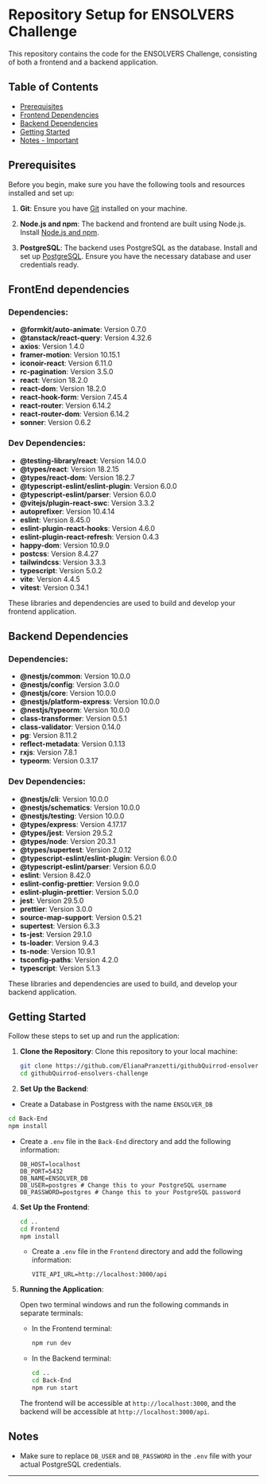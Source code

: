 # Repository Setup for ENSOLVERS Challenge

This repository contains the code for the ENSOLVERS Challenge, consisting of both a frontend and a backend application.

## Table of Contents
- [Prerequisites](#prerequisites)
- [Frontend Dependencies](#frontend-dependencies)
- [Backend Dependencies](#backend-dependencies)
- [Getting Started](#getting-started)
- [Notes - Important](#notes)

## Prerequisites

Before you begin, make sure you have the following tools and resources installed and set up:

1. **Git**: Ensure you have [Git](https://git-scm.com/) installed on your machine.

2. **Node.js and npm**: The backend and frontend are built using Node.js. Install [Node.js and npm](https://nodejs.org/).

3. **PostgreSQL**: The backend uses PostgreSQL as the database. Install and set up [PostgreSQL](https://www.postgresql.org/). Ensure you have the necessary database and user credentials ready.

## FrontEnd dependencies
### Dependencies:

- **@formkit/auto-animate**: Version 0.7.0
- **@tanstack/react-query**: Version 4.32.6
- **axios**: Version 1.4.0
- **framer-motion**: Version 10.15.1
- **iconoir-react**: Version 6.11.0
- **rc-pagination**: Version 3.5.0
- **react**: Version 18.2.0
- **react-dom**: Version 18.2.0
- **react-hook-form**: Version 7.45.4
- **react-router**: Version 6.14.2
- **react-router-dom**: Version 6.14.2
- **sonner**: Version 0.6.2

### Dev Dependencies:

- **@testing-library/react**: Version 14.0.0
- **@types/react**: Version 18.2.15
- **@types/react-dom**: Version 18.2.7
- **@typescript-eslint/eslint-plugin**: Version 6.0.0
- **@typescript-eslint/parser**: Version 6.0.0
- **@vitejs/plugin-react-swc**: Version 3.3.2
- **autoprefixer**: Version 10.4.14
- **eslint**: Version 8.45.0
- **eslint-plugin-react-hooks**: Version 4.6.0
- **eslint-plugin-react-refresh**: Version 0.4.3
- **happy-dom**: Version 10.9.0
- **postcss**: Version 8.4.27
- **tailwindcss**: Version 3.3.3
- **typescript**: Version 5.0.2
- **vite**: Version 4.4.5
- **vitest**: Version 0.34.1

These libraries and dependencies are used to build and develop your frontend application. 

## Backend Dependencies
### Dependencies:

- **@nestjs/common**: Version 10.0.0
- **@nestjs/config**: Version 3.0.0
- **@nestjs/core**: Version 10.0.0
- **@nestjs/platform-express**: Version 10.0.0
- **@nestjs/typeorm**: Version 10.0.0
- **class-transformer**: Version 0.5.1
- **class-validator**: Version 0.14.0
- **pg**: Version 8.11.2
- **reflect-metadata**: Version 0.1.13
- **rxjs**: Version 7.8.1
- **typeorm**: Version 0.3.17

### Dev Dependencies:

- **@nestjs/cli**: Version 10.0.0
- **@nestjs/schematics**: Version 10.0.0
- **@nestjs/testing**: Version 10.0.0
- **@types/express**: Version 4.17.17
- **@types/jest**: Version 29.5.2
- **@types/node**: Version 20.3.1
- **@types/supertest**: Version 2.0.12
- **@typescript-eslint/eslint-plugin**: Version 6.0.0
- **@typescript-eslint/parser**: Version 6.0.0
- **eslint**: Version 8.42.0
- **eslint-config-prettier**: Version 9.0.0
- **eslint-plugin-prettier**: Version 5.0.0
- **jest**: Version 29.5.0
- **prettier**: Version 3.0.0
- **source-map-support**: Version 0.5.21
- **supertest**: Version 6.3.3
- **ts-jest**: Version 29.1.0
- **ts-loader**: Version 9.4.3
- **ts-node**: Version 10.9.1
- **tsconfig-paths**: Version 4.2.0
- **typescript**: Version 5.1.3


These libraries and dependencies are used to build, and develop your backend application.
## Getting Started

Follow these steps to set up and run the application:

1. **Clone the Repository**: Clone this repository to your local machine:

   ```bash
   git clone https://github.com/ElianaPranzetti/githubQuirrod-ensolvers-challenge
   cd githubQuirrod-ensolvers-challenge
   ```

2. **Set Up the Backend**:
  - Create a Database in Postgress with the name `ENSOLVER_DB`

   ```bash
   cd Back-End
   npm install
   ```

   - Create a `.env` file in the `Back-End` directory and add the following information:

     ```plaintext
     DB_HOST=localhost
     DB_PORT=5432
     DB_NAME=ENSOLVER_DB
     DB_USER=postgres # Change this to your PostgreSQL username
     DB_PASSWORD=postgres # Change this to your PostgreSQL password
     ```

4. **Set Up the Frontend**:

   ```bash
   cd ..
   cd Frontend
   npm install
   ```

   - Create a `.env` file in the `Frontend` directory and add the following information:

     ```plaintext
     VITE_API_URL=http://localhost:3000/api
     ```

5. **Running the Application**:

   Open two terminal windows and run the following commands in separate terminals:

   - In the Frontend terminal:

     ```bash
     npm run dev
     ```

   - In the Backend terminal:

     ```bash
     cd ..
     cd Back-End
     npm run start
     ```

   The frontend will be accessible at `http://localhost:3000`, and the backend will be accessible at `http://localhost:3000/api`.

## Notes

- Make sure to replace `DB_USER` and `DB_PASSWORD` in the `.env` file with your actual PostgreSQL credentials.

---
